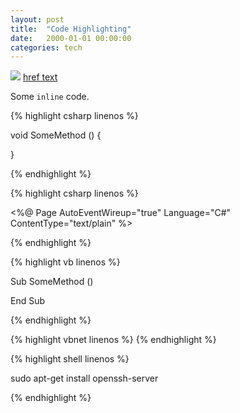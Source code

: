 ```yaml
---
layout: post
title:  "Code Highlighting"
date:   2000-01-01 00:00:00
categories: tech
---
```


![](/path/image.jpg)
[href text](/path/to/page.html)

Some ```inline``` code.

{% highlight csharp linenos %}

void SomeMethod ()
{

}

{% endhighlight %}

{% highlight csharp linenos %}

<%@ Page AutoEventWireup="true" Language="C#" ContentType="text/plain" %>

<script runat="server">

  void Page_Load(object sender, EventArgs e)
  {
    this.Response.Write("Hello World!");
  }

</script>

{% endhighlight %}

{% highlight vb linenos %}

Sub SomeMethod ()

End Sub

{% endhighlight %}

{% highlight vbnet linenos %}
{% endhighlight %}

{% highlight shell linenos %}

sudo apt-get install openssh-server

{% endhighlight %}
